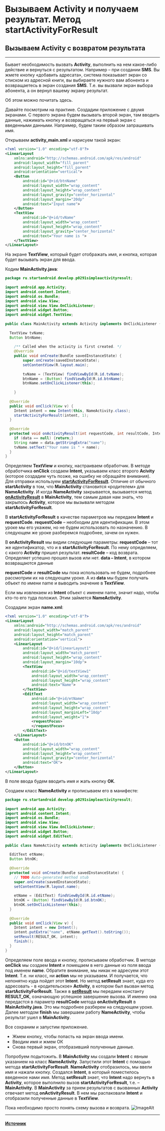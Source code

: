 # Вызываем Activity и получаем результат. Метод startActivityForResult

## Вызываем Activity с возвратом результата

---

Бывает необходимость вызвать __Activity__, выполнить на нем какое-либо действие и вернуться с результатом. Например – при создании __SMS__. Вы жмете кнопку «добавить адресата», система показывает экран со списком из адресной книги, вы выбираете нужного вам абонента и возвращаетесь в экран создания __SMS__. Т.е. вы вызвали экран выбора абонента, а он вернул вашему экрану результат.

Об этом можно почитать здесь.

Давайте посмотрим на практике. Создадим приложение с двумя экранами. С первого экрана будем вызывать второй экран, там вводить данные, нажимать кнопку и возвращаться на первый экран с введенными данными. Например, будем таким образом запрашивать имя.

Открываем __activity_main.xml__ и нарисуем такой экран:

```xml
<?xml version="1.0" encoding="utf-8"?>
<LinearLayout
    xmlns:android="http://schemas.android.com/apk/res/android"
    android:layout_width="fill_parent"
    android:layout_height="fill_parent"
    android:orientation="vertical">
    <Button
        android:id="@+id/btnName"
        android:layout_width="wrap_content"
        android:layout_height="wrap_content"
        android:layout_gravity="center_horizontal"
        android:layout_margin="20dp"
        android:text="Input name">
    </Button>
    <TextView
        android:id="@+id/tvName"
        android:layout_width="wrap_content"
        android:layout_height="wrap_content"
        android:layout_gravity="center_horizontal"
        android:text="Your name is ">
    </TextView>
</LinearLayout>
```

На экране __TextView__, который будет отображать имя, и кнопка, которая будет вызывать экран для ввода.

Кодим __MainActivity.java__:

```Java
package ru.startandroid.develop.p0291simpleactivityresult;
 
import android.app.Activity;
import android.content.Intent;
import android.os.Bundle;
import android.view.View;
import android.view.View.OnClickListener;
import android.widget.Button;
import android.widget.TextView;
 
public class MainActivity extends Activity implements OnClickListener {
   
  TextView tvName;
  Button btnName;
   
    /** Called when the activity is first created. */
    @Override
    public void onCreate(Bundle savedInstanceState) {
        super.onCreate(savedInstanceState);
        setContentView(R.layout.main);
         
        tvName = (TextView) findViewById(R.id.tvName);
        btnName = (Button) findViewById(R.id.btnName);
        btnName.setOnClickListener(this);
         
    }
 
  @Override
  public void onClick(View v) {
    Intent intent = new Intent(this, NameActivity.class);
    startActivityForResult(intent, 1);
  }
   
  @Override
  protected void onActivityResult(int requestCode, int resultCode, Intent data) {
    if (data == null) {return;}
    String name = data.getStringExtra("name");
    tvName.setText("Your name is " + name);
  }
}
```

Определяем __TextView__ и кнопку, настраиваем обработчик. В методе обработчика __onClick__ создаем __Intent__, указываем класс второго __Acivity__ (которое создадим чуть позже, на ошибку не обращайте внимания). Для отправки используем [__startActivityForResult__](http://developer.android.com/reference/android/app/Activity.html#startActivityForResult(android.content.Intent,%20int)). Отличие от обычного __startActivity__ в том, что __MainActivity__ становится «родителем» для __NameActivity__. И когда __NameActivity__ закрывается, вызывается метод [__onActivityResult__](http://developer.android.com/reference/android/app/Activity.html#onActivityResult(int,%20int,%20android.content.Intent)) в __MainActivity__, тем самым давая нам знать, что закрылось __Activity__, которое мы вызывали методом __startActivityForResult__.

В __startActivityForResult__ в качестве параметров мы передаем __Intent__ и __requestCode__. __requestCode__ – необходим для идентификации. В этом уроке мы его укажем, но не будем использовать по назначению. В следующем же уроке разберемся подробнее, зачем он нужен.

В __onActivityResult__ мы видим следующие параметры:
__requestCode__ – тот же идентификатор, что и в __startActivityForResult__. По нему определяем, с какого __Activity__ пришел результат.
__resultCode__ – код возврата. Определяет успешно прошел вызов или нет.
__data – Intent__, в котором возвращаются данные

__requestCode__ и __resultCode__ мы пока использовать не будем, подробнее рассмотрим их на следующем уроке. А из __data__ мы будем получать объект по имени name и выводить значение в __TextView__.

Если мы извлекаем из __Intent__ объект с именем name, значит надо, чтобы кто-то его туда положил. Этим займется __NameActivity__.

Создадим экран __name.xml__:

```xml
<?xml version="1.0" encoding="utf-8"?>
<LinearLayout
    xmlns:android="http://schemas.android.com/apk/res/android"
    android:layout_width="match_parent"
    android:layout_height="match_parent"
    android:orientation="vertical">
    <LinearLayout
        android:id="@+id/linearLayout1"
        android:layout_width="match_parent"
        android:layout_height="wrap_content"
        android:layout_margin="10dp">
        <TextView
            android:id="@+id/textView1"
            android:layout_width="wrap_content"
            android:layout_height="wrap_content"
            android:text="Name">
        </TextView>
        <EditText
            android:id="@+id/etName"
            android:layout_width="wrap_content"
            android:layout_height="wrap_content"
            android:layout_marginLeft="10dp"
            android:layout_weight="1">
            <requestFocus>
            </requestFocus>
        </EditText>
    </LinearLayout>
    <Button
        android:id="@+id/btnOK"
        android:layout_width="wrap_content"
        android:layout_height="wrap_content"
        android:layout_gravity="center_horizontal"
        android:text="OK">
    </Button>
</LinearLayout>
```

В поле ввода будем вводить имя и жать кнопку __OK__.

Создаем класс __NameActivity__ и прописываем его в манифесте:

```Java
package ru.startandroid.develop.p0291simpleactivityresult;
 
import android.app.Activity;
import android.content.Intent;
import android.os.Bundle;
import android.view.View;
import android.view.View.OnClickListener;
import android.widget.Button;
import android.widget.EditText;
 
public class NameActivity extends Activity implements OnClickListener {
   
  EditText etName;
  Button btnOK;
   
  @Override
  protected void onCreate(Bundle savedInstanceState) {
    // TODO Auto-generated method stub
    super.onCreate(savedInstanceState);
    setContentView(R.layout.name);
     
    etName = (EditText) findViewById(R.id.etName);
    btnOK = (Button) findViewById(R.id.btnOK);
    btnOK.setOnClickListener(this);
  }
 
  @Override
  public void onClick(View v) {
    Intent intent = new Intent();
    intent.putExtra("name", etName.getText().toString());
    setResult(RESULT_OK, intent);
    finish();
  }
}
```

Определяем поле ввода и кнопку, прописываем обработчик. В методе __onClick__ мы создаем __Intent__ и помещаем в него данные из поля ввода под именем __name__. Обратите внимание, мы никак не адресуем этот __Intent__. Т.е. ни класс, ни __action__ мы не указываем. И получается, что непонятно куда пойдет этот __Intent__. Но метод __setResult__ знает, куда его адресовать - в «родительское» __Activity__, в котором был вызван метод __startActivityForResult__. Также в [__setResult__](http://developer.android.com/reference/android/app/Activity.html#setResult(int,%20android.content.Intent)) мы передаем константу __RESULT_OK__, означающую успешное завершение вызова. И именно она передастся в параметр __resultCode__ метода __onActivityResult__ в __MainActivity.java__. Это мы подробнее разберем на следующем уроке. Далее методом __finish__ мы завершаем работу __NameActivity__, чтобы результат ушел в __MainActivity__.

Все сохраним и запустим приложение.
- Жмем кнопку, чтобы попасть на экран ввода имени.
- Вводим имя и жмем ОК
- Снова первый экран, отобразивший полученные данные.

Попробуем подытожить. В __MainActivity__ мы создали __Intent__ с явным указанием на класс __NameActivity__. Запустили этот __Intent__ с помощью метода __startActivityForResult__. __NameActivity__ отобразилось, мы ввели имя и нажали кнопку. Создался __Intent__, в который поместилось введенное нами имя. Метод __setResult__ знает, что __Intent__ надо вернуть в __Activity__, которое выполнило вызов __startActivityForResult__, т.е. – __MainActivity__. В __MainActivity__ за прием результатов с вызванных __Activity__ отвечает метод __onActivityResult__. В нем мы распаковали __Intent__ и отобразили полученные данные в __TextView__.

Пока необходимо просто понять схему вызова и возврата.
![ImageAlt](https://startandroid.ru/images/stories/lessons/L0029/L0029_040.jpg)

---

#### [Источник](https://startandroid.ru/ru/uroki/vse-uroki-spiskom/68-urok-29-vyzyvaem-activity-i-poluchaem-rezultat-metod-startactivityforresult.html)